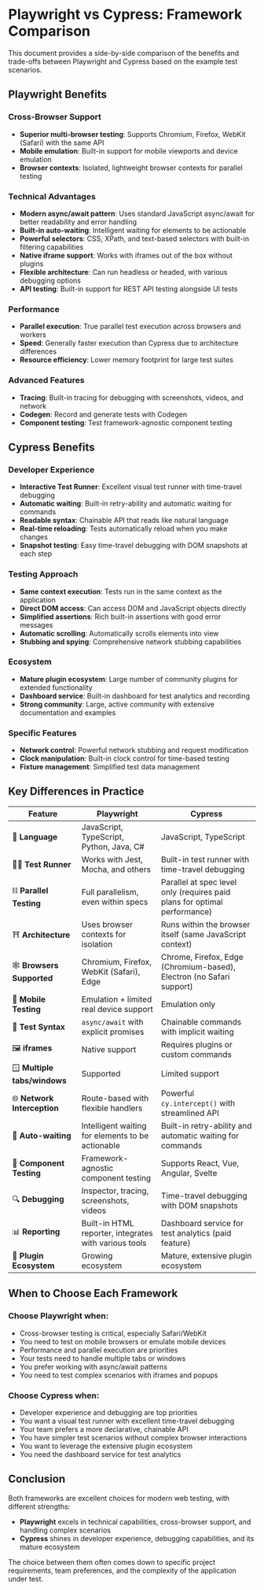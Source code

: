 # Playwright vs Cypress: Framework Comparison

This document provides a side-by-side comparison of the benefits and trade-offs between Playwright and Cypress based on the example test scenarios.

## Playwright Benefits

### Cross-Browser Support
- **Superior multi-browser testing**: Supports Chromium, Firefox, WebKit (Safari) with the same API
- **Mobile emulation**: Built-in support for mobile viewports and device emulation
- **Browser contexts**: Isolated, lightweight browser contexts for parallel testing

### Technical Advantages
- **Modern async/await pattern**: Uses standard JavaScript async/await for better readability and error handling
- **Built-in auto-waiting**: Intelligent waiting for elements to be actionable
- **Powerful selectors**: CSS, XPath, and text-based selectors with built-in filtering capabilities
- **Native iframe support**: Works with iframes out of the box without plugins
- **Flexible architecture**: Can run headless or headed, with various debugging options
- **API testing**: Built-in support for REST API testing alongside UI tests

### Performance
- **Parallel execution**: True parallel test execution across browsers and workers
- **Speed**: Generally faster execution than Cypress due to architecture differences
- **Resource efficiency**: Lower memory footprint for large test suites

### Advanced Features
- **Tracing**: Built-in tracing for debugging with screenshots, videos, and network
- **Codegen**: Record and generate tests with Codegen
- **Component testing**: Test framework-agnostic component testing

## Cypress Benefits

### Developer Experience
- **Interactive Test Runner**: Excellent visual test runner with time-travel debugging
- **Automatic waiting**: Built-in retry-ability and automatic waiting for commands
- **Readable syntax**: Chainable API that reads like natural language
- **Real-time reloading**: Tests automatically reload when you make changes
- **Snapshot testing**: Easy time-travel debugging with DOM snapshots at each step

### Testing Approach
- **Same context execution**: Tests run in the same context as the application
- **Direct DOM access**: Can access DOM and JavaScript objects directly
- **Simplified assertions**: Rich built-in assertions with good error messages
- **Automatic scrolling**: Automatically scrolls elements into view
- **Stubbing and spying**: Comprehensive network stubbing capabilities

### Ecosystem
- **Mature plugin ecosystem**: Large number of community plugins for extended functionality
- **Dashboard service**: Built-in dashboard for test analytics and recording
- **Strong community**: Large, active community with extensive documentation and examples

### Specific Features
- **Network control**: Powerful network stubbing and request modification
- **Clock manipulation**: Built-in clock control for time-based testing
- **Fixture management**: Simplified test data management

## Key Differences in Practice

| **Feature** | **Playwright** | **Cypress** |
|-------------|----------------|-------------|
| 📝 **Language** | JavaScript, TypeScript, Python, Java, C# | JavaScript, TypeScript |
| 🏃🏽 **Test Runner** | Works with Jest, Mocha, and others | Built-in test runner with time-travel debugging |
| ⛓️ **Parallel Testing** | Full parallelism, even within specs | Parallel at spec level only (requires paid plans for optimal performance) |
| ⛩️ **Architecture** | Uses browser contexts for isolation | Runs within the browser itself (same JavaScript context) |
| 🕸️ **Browsers Supported** | Chromium, Firefox, WebKit (Safari), Edge | Chrome, Firefox, Edge (Chromium-based), Electron (no Safari support) |
| 📱 **Mobile Testing** | Emulation + limited real device support | Emulation only |
| 📄 **Test Syntax** | `async/await` with explicit promises | Chainable commands with implicit waiting |
| 🖼️ **iframes** | Native support | Requires plugins or custom commands |
| 🪟 **Multiple tabs/windows** | Supported | Limited support |
| 🌐 **Network Interception** | Route-based with flexible handlers | Powerful `cy.intercept()` with streamlined API |
| 🔄 **Auto-waiting** | Intelligent waiting for elements to be actionable | Built-in retry-ability and automatic waiting for commands |
| 🧩 **Component Testing** | Framework-agnostic component testing | Supports React, Vue, Angular, Svelte |
| 🔍 **Debugging** | Inspector, tracing, screenshots, videos | Time-travel debugging with DOM snapshots |
| 📊 **Reporting** | Built-in HTML reporter, integrates with various tools | Dashboard service for test analytics (paid feature) |
| 🔌 **Plugin Ecosystem** | Growing ecosystem | Mature, extensive plugin ecosystem |

## When to Choose Each Framework

### Choose Playwright when:
- Cross-browser testing is critical, especially Safari/WebKit
- You need to test on mobile browsers or emulate mobile devices
- Performance and parallel execution are priorities
- Your tests need to handle multiple tabs or windows
- You prefer working with async/await patterns
- You need to test complex scenarios with iframes and popups

### Choose Cypress when:
- Developer experience and debugging are top priorities
- You want a visual test runner with excellent time-travel debugging
- Your team prefers a more declarative, chainable API
- You have simpler test scenarios without complex browser interactions
- You want to leverage the extensive plugin ecosystem
- You need the dashboard service for test analytics

## Conclusion

Both frameworks are excellent choices for modern web testing, with different strengths:

- **Playwright** excels in technical capabilities, cross-browser support, and handling complex scenarios
- **Cypress** shines in developer experience, debugging capabilities, and its mature ecosystem

The choice between them often comes down to specific project requirements, team preferences, and the complexity of the application under test.
